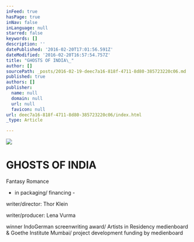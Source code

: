 ```yaml
---
inFeed: true
hasPage: true
inNav: false
inLanguage: null
starred: false
keywords: []
description: ''
datePublished: '2016-02-20T17:01:56.591Z'
dateModified: '2016-02-20T16:57:54.757Z'
title: "GHOSTS OF INDIA\_"
author: []
sourcePath: _posts/2016-02-19-deec7a16-818f-4711-8d80-385723220c06.md
published: true
authors: []
publisher:
  name: null
  domain: null
  url: null
  favicon: null
url: deec7a16-818f-4711-8d80-385723220c06/index.html
_type: Article

---
```

![](https://the-grid-user-content.s3-us-west-2.amazonaws.com/b4039c33-5373-4cbb-8d53-a6e2cafb1792.jpg)

# GHOSTS OF INDIA 

Fantasy Romance

- in packaging/ financing -

writer/director: Thor Klein

writer/producer: Lena Vurma

winner IndoGerman screenwriting award/ Artists in Residency medienboard & Goethe Institute Mumbai/ project development funding by medienboard